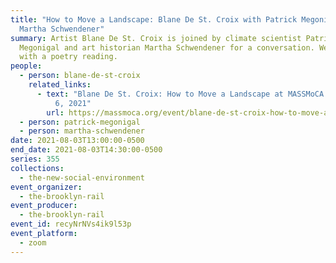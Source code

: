 ```yaml
---
title: "How to Move a Landscape: Blane De St. Croix with Patrick Megonigal and
  Martha Schwendener"
summary: Artist Blane De St. Croix is joined by climate scientist Patrick
  Megonigal and art historian Martha Schwendener for a conversation. We conclude
  with a poetry reading.
people:
  - person: blane-de-st-croix
    related_links:
      - text: "Blane De St. Croix: How to Move a Landscape at MASSMoCA through September
          6, 2021"
        url: https://massmoca.org/event/blane-de-st-croix-how-to-move-a-landscape/
  - person: patrick-megonigal
  - person: martha-schwendener
date: 2021-08-03T13:00:00-0500
end_date: 2021-08-03T14:30:00-0500
series: 355
collections:
  - the-new-social-environment
event_organizer:
  - the-brooklyn-rail
event_producer:
  - the-brooklyn-rail
event_id: recyNrNVs4ik9l53p
event_platform:
  - zoom
---
```

